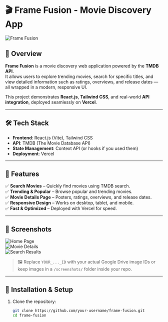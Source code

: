 # 🎬 Frame Fusion - Movie Discovery App

![Frame Fusion](https://drive.google.com/uc?export=download&id=YOUR_BANNER_IMAGE_ID)

## 🚀 Overview
**Frame Fusion** is a movie discovery web application powered by the **TMDB API**.  
It allows users to explore trending movies, search for specific titles, and view detailed information such as ratings, overviews, and release dates — all wrapped in a modern, responsive UI.  

This project demonstrates **React.js**, **Tailwind CSS**, and real-world **API integration**, deployed seamlessly on **Vercel**.  

---

## 🛠️ Tech Stack
- **Frontend**: React.js (Vite), Tailwind CSS  
- **API**: TMDB (The Movie Database API)  
- **State Management**: Context API (or hooks if you used them)  
- **Deployment**: Vercel  

---

## 🎯 Features
✅ **Search Movies** – Quickly find movies using TMDB search.  
✅ **Trending & Popular** – Browse popular and trending movies.  
✅ **Movie Details Page** – Posters, ratings, overviews, and release dates.  
✅ **Responsive Design** – Works on desktop, tablet, and mobile.  
✅ **Fast & Optimized** – Deployed with Vercel for speed.  

---

## 📸 Screenshots
![Home Page](https://drive.google.com/uc?export=download&id=YOUR_HOME_SCREENSHOT_ID)  
![Movie Details](https://drive.google.com/uc?export=download&id=YOUR_DETAILS_SCREENSHOT_ID)  
![Search Results](https://drive.google.com/uc?export=download&id=YOUR_SEARCH_SCREENSHOT_ID)  

> 🖼️ Replace `YOUR_..._ID` with your actual Google Drive image IDs or keep images in a `/screenshots/` folder inside your repo.  

---

## 🔧 Installation & Setup
1. Clone the repository:
   ```bash
   git clone https://github.com/your-username/frame-fusion.git
   cd frame-fusion

